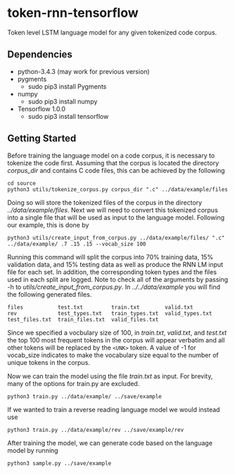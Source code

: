 # token-rnn-tensorflow
Token level LSTM language model for any given tokenized code corpus. 

## Dependencies

* python-3.4.3 (may work for previous version)
* pygments
  * sudo pip3 install Pygments
* numpy
  * sudo pip3 install numpy
* Tensorflow 1.0.0
  * sudo pip3 install tensorflow

## Getting Started

Before training the language model on a code corpus, it is necessary to tokenize the code first. Assuming that the corpus is located the directory *corpus_dir* and contains C code files, this can be achieved by the following

```
cd source
python3 utils/tokenize_corpus.py corpus_dir ".c" ../data/example/files
```

Doing so will store the tokenized files of the corpus in the directory *../data/example/files*. Next we will need to convert this tokenized corpus into a single file that will be used as input to the language model. Following our example, this is done by

```
python3 utils/create_input_from_corpus.py ../data/example/files/ ".c" ../data/example/ .7 .15 .15 --vocab_size 100
```

Running this command will split the corpus into 70% training data, 15% validation data, and 15% testing data as well as produce the RNN LM input file for each set. In addition, the corresponding token types and the files used in each split are logged. Note to check all of the arguments by passing -h to *utils/create_input_from_corpus.py*. In *../../data/example* you will find the following generated files.

````
files           test.txt         train.txt        valid.txt
rev             test_types.txt   train_types.txt  valid_types.txt
test_files.txt  train_files.txt  valid_files.txt
````

Since we specified a vocbulary size of 100, in *train.txt*, *valid.txt*, and *test.txt* the top 100 most frequent tokens in the corpus will appear verbatim and all other tokens will be replaced by the `<UNK>` token. A value of -1 for vocab_size indicates to make the vocabulary size equal to the number of unique tokens in the corpus.

Now we can train the model using the file *train.txt* as input. For brevity, many of the options for train.py are excluded. 

```
python3 train.py ../data/example/ ../save/example
```

If we wanted to train a reverse reading language model we would instead use

```
python3 train.py ../data/example/rev ../save/example/rev
```

After training the model, we can generate code based on the language model by running

```
python3 sample.py ../save/example
```
